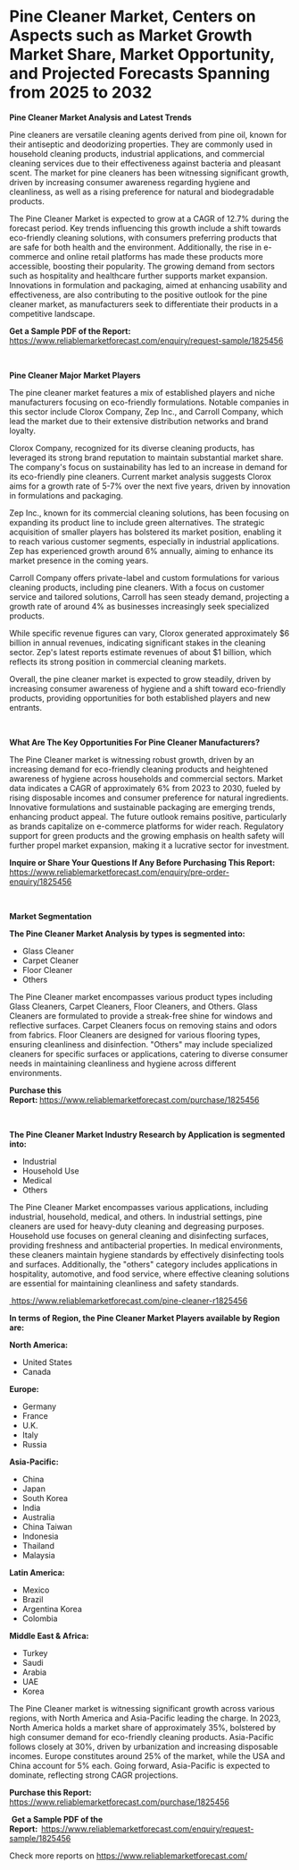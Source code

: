 <p><h1>Pine Cleaner Market, Centers on Aspects such as Market Growth Market Share, Market Opportunity, and Projected Forecasts Spanning from 2025 to 2032</h1></p><p><strong>Pine Cleaner Market Analysis and Latest Trends</strong></p>
<p><p>Pine cleaners are versatile cleaning agents derived from pine oil, known for their antiseptic and deodorizing properties. They are commonly used in household cleaning products, industrial applications, and commercial cleaning services due to their effectiveness against bacteria and pleasant scent. The market for pine cleaners has been witnessing significant growth, driven by increasing consumer awareness regarding hygiene and cleanliness, as well as a rising preference for natural and biodegradable products.</p><p>The Pine Cleaner Market is expected to grow at a CAGR of 12.7% during the forecast period. Key trends influencing this growth include a shift towards eco-friendly cleaning solutions, with consumers preferring products that are safe for both health and the environment. Additionally, the rise in e-commerce and online retail platforms has made these products more accessible, boosting their popularity. The growing demand from sectors such as hospitality and healthcare further supports market expansion. Innovations in formulation and packaging, aimed at enhancing usability and effectiveness, are also contributing to the positive outlook for the pine cleaner market, as manufacturers seek to differentiate their products in a competitive landscape.</p></p>
<p><strong>Get a Sample PDF of the Report:&nbsp;</strong> <a href="https://www.reliablemarketforecast.com/enquiry/request-sample/1825456?utm_campaign=2754&utm_medium=2&utm_source=Github&utm_content=ia&utm_term=04042025&utm_id=pine-cleaner">https://www.reliablemarketforecast.com/enquiry/request-sample/1825456</a></p>
<p>&nbsp;</p>
<p><strong>Pine Cleaner Major Market Players</strong></p>
<p><p>The pine cleaner market features a mix of established players and niche manufacturers focusing on eco-friendly formulations. Notable companies in this sector include Clorox Company, Zep Inc., and Carroll Company, which lead the market due to their extensive distribution networks and brand loyalty.</p><p>Clorox Company, recognized for its diverse cleaning products, has leveraged its strong brand reputation to maintain substantial market share. The company's focus on sustainability has led to an increase in demand for its eco-friendly pine cleaners. Current market analysis suggests Clorox aims for a growth rate of 5-7% over the next five years, driven by innovation in formulations and packaging.</p><p>Zep Inc., known for its commercial cleaning solutions, has been focusing on expanding its product line to include green alternatives. The strategic acquisition of smaller players has bolstered its market position, enabling it to reach various customer segments, especially in industrial applications. Zep has experienced growth around 6% annually, aiming to enhance its market presence in the coming years.</p><p>Carroll Company offers private-label and custom formulations for various cleaning products, including pine cleaners. With a focus on customer service and tailored solutions, Carroll has seen steady demand, projecting a growth rate of around 4% as businesses increasingly seek specialized products.</p><p>While specific revenue figures can vary, Clorox generated approximately $6 billion in annual revenues, indicating significant stakes in the cleaning sector. Zep's latest reports estimate revenues of about $1 billion, which reflects its strong position in commercial cleaning markets.</p><p>Overall, the pine cleaner market is expected to grow steadily, driven by increasing consumer awareness of hygiene and a shift toward eco-friendly products, providing opportunities for both established players and new entrants.</p></p>
<p>&nbsp;</p>
<p><strong>What Are The Key Opportunities For Pine Cleaner Manufacturers?</strong></p>
<p><p>The Pine Cleaner market is witnessing robust growth, driven by an increasing demand for eco-friendly cleaning products and heightened awareness of hygiene across households and commercial sectors. Market data indicates a CAGR of approximately 6% from 2023 to 2030, fueled by rising disposable incomes and consumer preference for natural ingredients. Innovative formulations and sustainable packaging are emerging trends, enhancing product appeal. The future outlook remains positive, particularly as brands capitalize on e-commerce platforms for wider reach. Regulatory support for green products and the growing emphasis on health safety will further propel market expansion, making it a lucrative sector for investment.</p></p>
<p><strong>Inquire or Share Your Questions If Any Before Purchasing This Report:</strong> <a href="https://www.reliablemarketforecast.com/enquiry/pre-order-enquiry/1825456?utm_campaign=2754&utm_medium=2&utm_source=Github&utm_content=ia&utm_term=04042025&utm_id=pine-cleaner">https://www.reliablemarketforecast.com/enquiry/pre-order-enquiry/1825456</a></p>
<p>&nbsp;</p>
<p><strong>Market Segmentation</strong></p>
<p><strong>The Pine Cleaner Market Analysis by types is segmented into:</strong></p>
<p><ul><li>Glass Cleaner</li><li>Carpet Cleaner</li><li>Floor Cleaner</li><li>Others</li></ul></p>
<p><p>The Pine Cleaner market encompasses various product types including Glass Cleaners, Carpet Cleaners, Floor Cleaners, and Others. Glass Cleaners are formulated to provide a streak-free shine for windows and reflective surfaces. Carpet Cleaners focus on removing stains and odors from fabrics. Floor Cleaners are designed for various flooring types, ensuring cleanliness and disinfection. "Others" may include specialized cleaners for specific surfaces or applications, catering to diverse consumer needs in maintaining cleanliness and hygiene across different environments.</p></p>
<p><strong>Purchase this Report:&nbsp;</strong><a href="https://www.reliablemarketforecast.com/purchase/1825456?utm_campaign=2754&utm_medium=2&utm_source=Github&utm_content=ia&utm_term=04042025&utm_id=pine-cleaner">https://www.reliablemarketforecast.com/purchase/1825456</a></p>
<p>&nbsp;</p>
<p><strong>The Pine Cleaner Market Industry Research by Application is segmented into:</strong></p>
<p><ul><li>Industrial</li><li>Household Use</li><li>Medical</li><li>Others</li></ul></p>
<p><p>The Pine Cleaner Market encompasses various applications, including industrial, household, medical, and others. In industrial settings, pine cleaners are used for heavy-duty cleaning and degreasing purposes. Household use focuses on general cleaning and disinfecting surfaces, providing freshness and antibacterial properties. In medical environments, these cleaners maintain hygiene standards by effectively disinfecting tools and surfaces. Additionally, the "others" category includes applications in hospitality, automotive, and food service, where effective cleaning solutions are essential for maintaining cleanliness and safety standards.</p></p>
<p><a href="https://www.reliablemarketforecast.com/pine-cleaner-r1825456?utm_campaign=2754&utm_medium=2&utm_source=Github&utm_content=ia&utm_term=04042025&utm_id=pine-cleaner">&nbsp;https://www.reliablemarketforecast.com/pine-cleaner-r1825456</a></p>
<p><strong>In terms of Region, the Pine Cleaner Market Players available by Region are:</strong></p>
<p>
    <p> <strong> North America: </strong>
        <ul>
            <li>United States</li>
            <li>Canada</li>
        </ul>
        </p> 
    <p> <strong> Europe: </strong>
        <ul>
            <li>Germany</li>
            <li>France</li>
            <li>U.K.</li>
            <li>Italy</li>
            <li>Russia</li>
        </ul>
        </p> 
    <p> <strong> Asia-Pacific: </strong>
        <ul>
            <li>China</li>
            <li>Japan</li>
            <li>South Korea</li>
            <li>India</li>
            <li>Australia</li>
            <li>China Taiwan</li>
            <li>Indonesia</li>
            <li>Thailand</li>
            <li>Malaysia</li>
        </ul>
        </p> 
    <p> <strong> Latin America: </strong>
        <ul>
            <li>Mexico</li>
            <li>Brazil</li>
            <li>Argentina Korea</li>
            <li>Colombia</li>
        </ul>
        </p> 
    <p> <strong> Middle East & Africa: </strong>
        <ul>
            <li>Turkey</li>
            <li>Saudi</li>
            <li>Arabia</li>
            <li>UAE</li>
            <li>Korea</li>
        </ul>
    </p>
    </p>
<p><p>The Pine Cleaner market is witnessing significant growth across various regions, with North America and Asia-Pacific leading the charge. In 2023, North America holds a market share of approximately 35%, bolstered by high consumer demand for eco-friendly cleaning products. Asia-Pacific follows closely at 30%, driven by urbanization and increasing disposable incomes. Europe constitutes around 25% of the market, while the USA and China account for 5% each. Going forward, Asia-Pacific is expected to dominate, reflecting strong CAGR projections.</p></p>
<p><strong>Purchase this Report: </strong><a href="https://www.reliablemarketforecast.com/purchase/1825456?utm_campaign=2754&utm_medium=2&utm_source=Github&utm_content=ia&utm_term=04042025&utm_id=pine-cleaner">https://www.reliablemarketforecast.com/purchase/1825456</a></p>
<p>&nbsp;<strong>Get a Sample PDF of the Report:&nbsp;&nbsp;</strong><a href="https://www.reliablemarketforecast.com/enquiry/request-sample/1825456?utm_campaign=2754&utm_medium=2&utm_source=Github&utm_content=ia&utm_term=04042025&utm_id=pine-cleaner">https://www.reliablemarketforecast.com/enquiry/request-sample/1825456</a></p>
<p><strong></strong></p>
<p>Check more reports on <a href="https://www.reliablemarketforecast.com/?utm_campaign=2754&utm_medium=2&utm_source=Github&utm_content=ia&utm_term=04042025&utm_id=pine-cleaner">https://www.reliablemarketforecast.com/</a></p>